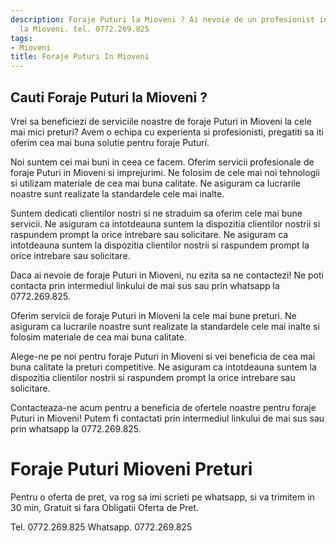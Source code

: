 ```yaml
---
description: Foraje Puturi la Mioveni ? Ai nevoie de un profesionist in Foraje Puturi
  la Mioveni. tel. 0772.269.825
tags:
- Mioveni
title: Foraje Puturi In Mioveni
---
```



## Cauti Foraje Puturi la Mioveni ?

Vrei sa beneficiezi de serviciile noastre de foraje Puturi in Mioveni la cele mai mici preturi? Avem o echipa cu experienta si profesionisti, pregatiti sa iti oferim cea mai buna solutie pentru foraje Puturi.

Noi suntem cei mai buni in ceea ce facem. Oferim servicii profesionale de foraje Puturi in Mioveni si imprejurimi. Ne folosim de cele mai noi tehnologii si utilizam materiale de cea mai buna calitate. Ne asiguram ca lucrarile noastre sunt realizate la standardele cele mai inalte.

Suntem dedicati clientilor nostri si ne straduim sa oferim cele mai bune servicii. Ne asiguram ca intotdeauna suntem la dispozitia clientilor nostrii si raspundem prompt la orice intrebare sau solicitare. Ne asiguram ca intotdeauna suntem la dispozitia clientilor nostrii si raspundem prompt la orice intrebare sau solicitare.

Daca ai nevoie de foraje Puturi in Mioveni, nu ezita sa ne contactezi! Ne poti contacta prin intermediul linkului de mai sus sau prin whatsapp la 0772.269.825.

Oferim servicii de foraje Puturi in Mioveni la cele mai bune preturi. Ne asiguram ca lucrarile noastre sunt realizate la standardele cele mai inalte si folosim materiale de cea mai buna calitate.

Alege-ne pe noi pentru foraje Puturi in Mioveni si vei beneficia de cea mai buna calitate la preturi competitive. Ne asiguram ca intotdeauna suntem la dispozitia clientilor nostrii si raspundem prompt la orice intrebare sau solicitare.

Contacteaza-ne acum pentru a beneficia de ofertele noastre pentru foraje Puturi in Mioveni! Putem fi contactati prin intermediul linkului de mai sus sau prin whatsapp la 0772.269.825.

# Foraje Puturi Mioveni Preturi
Pentru o oferta de pret, va rog sa imi scrieti pe whatsapp, si va trimitem in 30 min, Gratuit si fara Obligatii Oferta de Pret.

Tel. 0772.269.825
Whatsapp. 0772.269.825